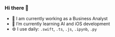 ### Hi there 👋

- 🔭 I am currently working as a Business Analyst
- 🌱 I’m currently learning AI and iOS development 
- ⚙️ I use daily:  `.swift`, `.ts`, `.js`, `.ipynb`, `.py`

<!--
**AnthonyPeres/AnthonyPeres** is a ✨ _special_ ✨ repository because its `README.md` (this file) appears on your GitHub profile.

Here are some ideas to get you started:



- 👯 I’m looking to collaborate on ...
- 🤔 I’m looking for help with ...
- 💬 Ask me about ...
- 📫 How to reach me: ...
- 😄 Pronouns: ...
- ⚡ Fun fact: ...
-->
